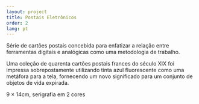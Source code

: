 ```yaml
---
layout: project
title: Postais Eletrônicos
order: 2
lang: pt
---
```


Série de cartões postais concebida para enfatizar a relação entre ferramentas digitais e analógicas como uma metodologia de trabalho.

Uma coleção de quarenta cartões postais frances do século XIX foi impressa sobrepostamente utilizando tinta azul fluorescente como uma metáfora para a tela, fornecendo um novo significado para um conjunto de objetos de vida expirada.

<p class="specifications">9 × 14cm, serigrafia em 2 cores</p>